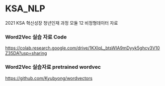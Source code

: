 # KSA_NLP
2021 KSA 혁신성장 청년인재 과정 모듈 12 비정형데이터 자료


### Word2Vec 실습 자료 Code
https://colab.research.google.com/drive/1KXlqL_btsWlA9mDyyk5ghcy3V10Z35DA?usp=sharing

### Word2Vec 실습자료 pretrained wordvec
https://github.com/Kyubyong/wordvectors
